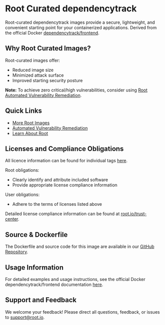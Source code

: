# Root Curated dependencytrack

Root-curated dependencytrack images provide a secure, lightweight, and convenient starting point for your containerized applications. Derived from the official Docker [dependencytrack/frontend](https://hub.docker.com/r/dependencytrack/frontend).

## Why Root Curated Images?
Root-curated images offer:
- Reduced image size
- Minimized attack surface
- Improved starting security posture

**Note:** To achieve zero critical/high vulnerabilities, consider using [Root Automated Vulnerability Remediation](https://app.root.io).

## Quick Links
- [More Root Images](https://images.root.io)
- [Automated Vulnerability Remediation](https://app.root.io)
- [Learn About Root](https://www.root.io)

## Licenses and Compliance Obligations
All licence information can be found for individual tags [here](https://github.com/rootio-avr/public-image-catalog/tree/main/debian/dependencytrack/).

Root obligations:
- Clearly identify and attribute included software
- Provide appropriate license compliance information

User obligations:
- Adhere to the terms of licenses listed above

Detailed license compliance information can be found at [root.io/trust-center](https://root.io/trust-center).

## Source & Dockerfile
The Dockerfile and source code for this image are available in our [GitHub Repository](https://github.com/rootio-avr/public-image-catalog/tree/main/debian/dependencytrack/).

## Usage Information
For detailed examples and usage instructions, see the official Docker dependencytrack/frontend documentation [here](https://hub.docker.com/r/dependencytrack/frontend).

## Support and Feedback
We welcome your feedback! Please direct all questions, feedback, or issues to [support@root.io](mailto:support@root.io).